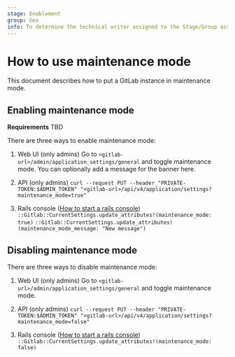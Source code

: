 ```yaml
---
stage: Enablement
group: Geo
info: To determine the technical writer assigned to the Stage/Group associated with this page, see https://about.gitlab.com/handbook/engineering/ux/technical-writing/#assignments
---
```


# How to use maintenance mode

This document describes how to put a GitLab instance in maintenance mode.

## Enabling maintenance mode

**Requirements**
TBD

There are three ways to enable maintenance mode:

1. Web UI (only admins)
    Go to `<gitlab-url>/admin/application_settings/general` and toggle maintenance mode. You can optionally add a message for the banner here.

1. API (only admins)
    `curl --request PUT --header "PRIVATE-TOKEN:$ADMIN_TOKEN" "<gitlab-url>/api/v4/application/settings?maintenance_mode=true"`

1. Rails console ([How to start a rails console](https://docs.gitlab.com/ee/administration/operations/rails_console.html#starting-a-rails-console-session))
    `::Gitlab::CurrentSettings.update_attributes!(maintenance_mode: true)`
    `::Gitlab::CurrentSettings.update_attributes!(maintenance_mode_message: "New message")`

## Disabling maintenance mode

There are three ways to disable maintenance mode:

1. Web UI (only admins)
    Go to `<gitlab-url>/admin/application_settings/general` and toggle maintenance mode.

1. API (only admins)
    `curl --request PUT --header "PRIVATE-TOKEN:$ADMIN_TOKEN" "<gitlab-url>/api/v4/application/settings?maintenance_mode=false"`

1. Rails console ([How to start a rails console](https://docs.gitlab.com/ee/administration/operations/rails_console.html#starting-a-rails-console-session))
    `::Gitlab::CurrentSettings.update_attributes!(maintenance_mode: false)`
